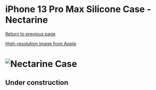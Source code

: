 # iPhone 13 Pro Max Silicone Case - Nectarine

[Return to previous page](/iphone_13)

[High-resolution image from Apple](https://store.storeimages.cdn-apple.com/8756/as-images.apple.com/is//MN6D3?wid=4500&hei=4500&fmt=png)

# ![Nectarine Case](/everyphone/MN6D3.png)

## Under construction
